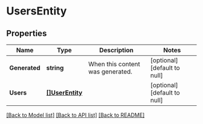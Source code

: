 # UsersEntity

## Properties
Name | Type | Description | Notes
------------ | ------------- | ------------- | -------------
**Generated** | **string** | When this content was generated. | [optional] [default to null]
**Users** | [**[]UserEntity**](UserEntity.md) |  | [optional] [default to null]

[[Back to Model list]](../pkg/nifi/README.md#documentation-for-models) [[Back to API list]](../pkg/nifi/README.md#documentation-for-api-endpoints) [[Back to README]](../pkg/nifi/README.md)


